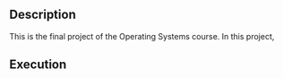 ## Description
This is the final project of the Operating Systems course. In this project,  

## Execution 

```


```
